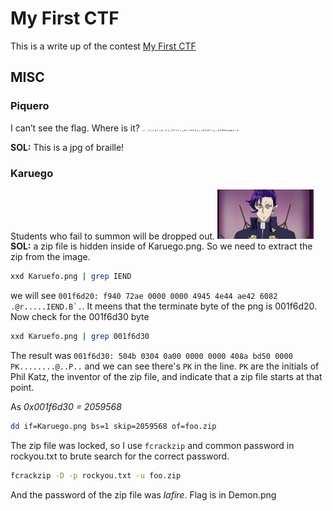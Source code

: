 # My First CTF
This is a write up of the contest [My First CTF](https://mfctf.ais3.org/challenges)

## MISC
### Piquero
I can’t see the flag. Where is it?
<img src="https://github.com/jamesyoung0623/CTF/blob/master/myFirstCTF2020/Piquero.jpg" alt="Piquero" style="zoom:15%;" />

**SOL:** This is a jpg of braille!

### Karuego
Students who fail to summon will be dropped out.
<img src="https://github.com/jamesyoung0623/CTF/blob/master/myFirstCTF2020/Karuego.png" alt="Piquero" style="zoom:15%;" />
**SOL:** a zip file is hidden inside of Karuego.png. So we need to extract the zip from the image.
```bash
xxd Karuefo.png | grep IEND 
```
we will see ``001f6d20: f940 72ae 0000 0000 4945 4e44 ae42 6082  .@r.....IEND.B`.``.
It meens that the terminate byte of the png is 001f6d20.
Now check for the 001f6d30 byte
```bash
xxd Karuefo.png | grep 001f6d30 
```
The result was `001f6d30: 504b 0304 0a00 0000 0000 408a bd50 0000  PK........@..P..` and we can see there's `PK` in the line. `PK` are the initials of Phil Katz, the inventor of the zip file, and indicate that a zip file starts at that point.

As *0x001f6d30 = 2059568*
```bash
dd if=Karuego.png bs=1 skip=2059568 of=foo.zip
```
The zip file was locked, so I use `fcrackzip` and common password in rockyou.txt to brute search for the correct password.
```bash
fcrackzip -D -p rockyou.txt -u foo.zip
```
And the password of the zip file was *lafire*. Flag is in Demon.png
